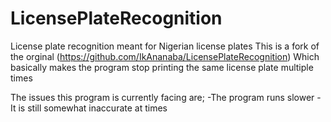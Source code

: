 # LicensePlateRecognition
License plate recognition meant for Nigerian license plates
This is a fork of the orginal (https://github.com/IkAnanaba/LicensePlateRecognition)
Which basically makes the program stop printing the same license plate multiple times

The issues this program is currently facing are;
-The program runs slower
-It is still somewhat inaccurate at times
